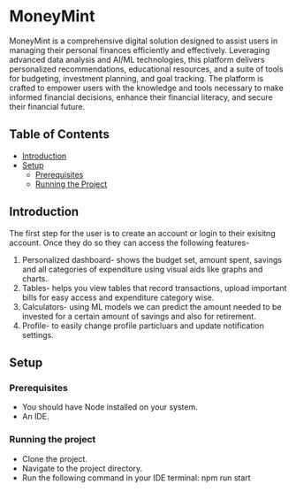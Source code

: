 # MoneyMint

MoneyMint is a comprehensive digital solution designed to assist users in managing their personal finances efficiently and effectively. Leveraging advanced data analysis and AI/ML technologies, this platform delivers personalized recommendations, educational resources, and a suite of tools for budgeting, investment planning, and goal tracking. The platform is crafted to empower users with the knowledge and tools necessary to make informed financial decisions, enhance their financial literacy, and secure their financial future.

## Table of Contents

- [Introduction](#introduction)
- [Setup](#setup)
  - [Prerequisites](#prerequisites)
  - [Running the Project](#running-the-project)

## Introduction

The first step for the user is to create an account or login to their exisitng account. Once they do so they can access the following features-
1. Personalized dashboard- shows the budget set, amount spent, savings and all categories of expenditure using visual aids like graphs and charts.
2. Tables- helps you view tables that record transactions, upload important bills for easy access and expenditure category wise.
3. Calculators- using ML models we can predict the amount needed to be invested for a certain amount of savings and also for retirement.
4. Profile- to easily change profile particluars and update notification settings.

## Setup

### Prerequisites
- You should have Node installed on your system.
- An IDE.

### Running the project
- Clone the project.
- Navigate to the project directory.
- Run the following command in your IDE terminal:
    npm run start




